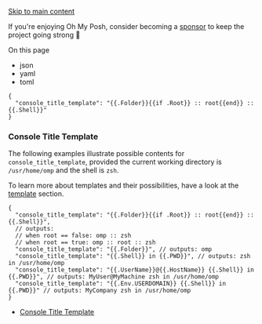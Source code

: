 [Skip to main content](https://ohmyposh.dev/docs/configuration/title#__docusaurus_skipToContent_fallback)

If you're enjoying Oh My Posh, consider becoming a [sponsor](https://github.com/sponsors/JanDeDobbeleer) to keep the project going strong 💪

On this page

- json
- yaml
- toml

```codeBlockLines_e6Vv
{
  "console_title_template": "{{.Folder}}{{if .Root}} :: root{{end}} :: {{.Shell}}"
}

```

### Console Title Template [​](https://ohmyposh.dev/docs/configuration/title\#console-title-template "Direct link to Console Title Template")

The following examples illustrate possible contents for `console_title_template`, provided
the current working directory is `/usr/home/omp` and the shell is `zsh`.

To learn more about templates and their possibilities, have a look at the [template](https://ohmyposh.dev/docs/configuration/templates) section.

```codeBlockLines_e6Vv
{
  "console_title_template": "{{.Folder}}{{if .Root}} :: root{{end}} :: {{.Shell}}",
  // outputs:
  // when root == false: omp :: zsh
  // when root == true: omp :: root :: zsh
  "console_title_template": "{{.Folder}}", // outputs: omp
  "console_title_template": "{{.Shell}} in {{.PWD}}", // outputs: zsh in /usr/home/omp
  "console_title_template": "{{.UserName}}@{{.HostName}} {{.Shell}} in {{.PWD}}", // outputs: MyUser@MyMachine zsh in /usr/home/omp
  "console_title_template": "{{.Env.USERDOMAIN}} {{.Shell}} in {{.PWD}}" // outputs: MyCompany zsh in /usr/home/omp
}

```

- [Console Title Template](https://ohmyposh.dev/docs/configuration/title#console-title-template)